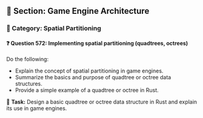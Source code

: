 ## 📘 Section: Game Engine Architecture
### 🔹 Category: Spatial Partitioning
#### ❓ Question 572: Implementing spatial partitioning (quadtrees, octrees)

Do the following:

- Explain the concept of spatial partitioning in game engines.
- Summarize the basics and purpose of quadtree or octree data structures.
- Provide a simple example of a quadtree or octree in Rust.

🔧 **Task:** Design a basic quadtree or octree data structure in Rust and explain its use in game engines.
